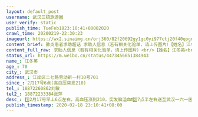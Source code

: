 ```yaml
---
layout: default_post
username: 武汉三镇旅游圈
user_verify: static
publish_time: TueFeb1823:10:41+08002020
crawl_time: 20200219-22:30:23
imageurl: https://wx2.sinaimg.cn/orj360/82f20692gy1gc0yi977ctj20f40qogn2.jpg,https://wx4.sinaimg.cn/orj360/82f20692gy1gc0yiaztb4j20f40qodh9.jpg,https://wx1.sinaimg.cn/orj360/82f20692gy1gc0yi8umnoj20f40qogns.jpg,https://wx2.sinaimg.cn/orj360/82f20692gy1gc0yibb6nzj20qo0f4abx.jpg
content_brief: 肺炎患者求助超话 求助人信息（若有相关化验单，请上传图片）【姓名】江冬英【年龄】70【所在城市】武汉市【所在小区、社区】江岸区二七路劳     动新一村10号701【患病时间】2月17号6点(高血压突发210)【联系方式】 18872260862 刘敏【其他紧急联系人】18872233384 张萍【病情描述】1️⃣ ...全文
content_full_raw: 求助人信息（若有相关化验单，请上传图片）<br/>【姓名】江冬英<br/>【年龄】70<br/>【所在城市】武汉市<br/>【所在小区、社区】江岸区二七路劳动新一村10号701<br/>【患病时间】2月17号6点(高血压突发210)<br/>【联系方式】18872260862刘敏<br/>【其他紧急联系人】18872233384张萍<br/>【病情描述】1️⃣2月17号早上6点左右，高血压涨到210，突发脑溢血❗️<br/>2️⃣7点半左右送至武汉一六一医院，经排队检查肺部CT，双肺轻度感染(医生不排除由高血压引起)，无其他肺炎感染症状。<br/>3️⃣脑部CT，四处脑血管破裂，出血较多，各项指标超标，医生建议转院同济协和，随时有昏迷可能。<br/>4️⃣2月18日上午出现发热，下午退烧恢复正常，插了心电图与颅内降压的机器与尿管。脑内出现血块或血流，医生说急需转院观察，若出血未止住，需安排手术。(武汉市一六一医院无相关医疗条件和手术医生)
status_url: https://m.weibo.cn/status/4473456651384943
name_: 江冬英
age_: 70
city_: 武汉市
address_: 江岸区二七路劳动新一村10号701
since_: 2月17号6点(高血压突发210)
tel_: 18872260862刘敏
tel2_: 18872233384张萍
desc_: 1️⃣2月17号早上6点左右，高血压涨到210，突发脑溢血❗️2️⃣7点半左右送至武汉一六一医院，经排队检查肺部CT，双肺轻度感染(医生不排除由高血压引起)，无其他肺炎感染症状。3️⃣脑部CT，四处脑血管破裂，出血较多，各项指标超标，医生建议转院同济协和，随时有昏迷可能。4️⃣2月18日上午出现发热，下午退烧恢复正常，插了心电图与颅内降压的机器与尿管。脑内出现血块或血流，医生说急需转院观察，若出血未止住，需安排手术。(武汉市一六一医院无相关医疗条件和手术医生)
publish_timestamp: 2020-02-18 23:10:41+08:00
---
```

